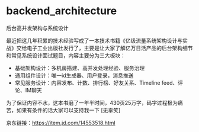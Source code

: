 # backend_architecture
后台高并发架构与系统设计

最近把这几年积累的技术经验写成了一本技术书籍《亿级流量系统架构设计与实战》交给电子工业出版社发行了，主要是让大家了解亿万日活产品的后台架构细节和常见系统设计面试题目，内容主要分为三大板块：
- 基础架构设计：多机房搭建、高并发处理经验、服务治理
- 通用组件设计：唯一id生成器、用户登录，消息推送
- 常见服务设计：内容发布、计数、排行榜、好友关系、Timeline feed、评论、IM聊天

为了保证内容不水，这本书磨了一年半时间，430页25万字，码字过程极为痛苦，如果有条件的话大家可以支持我一下 [无辜笑]

京东链接：https://item.jd.com/14553518.html
